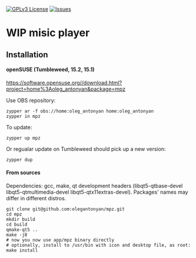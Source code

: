 [![GPLv3 License](https://img.shields.io/badge/License-GPL%20v3-yellow.svg)](https://opensource.org/licenses/)
[![Issues](https://img.shields.io/github/issues-raw/tterb/PlayMusic.svg?maxAge=25000)](https://github.com/olegantonyan/mpz/issues)

# WIP misic player

## Installation

#### openSUSE (Tumbleweed, 15.2, 15.1)

https://software.opensuse.org//download.html?project=home%3Aoleg_antonyan&package=mpz

Use OBS repository:
```
zypper ar -f obs://home:oleg_antonyan home:oleg_antonyan
zypper in mpz
```

To update:
```
zypper up mpz
```

Or regualar update on Tumbleweed should pick up a new version:
```
zypper dup
```

#### From sources

Dependencies: gcc, make, qt development headers (libqt5-qtbase-devel libqt5-qtmultimedia-devel libqt5-qtx11extras-devel).
Packages' names may differ in different distros.

```
git clone git@github.com:olegantonyan/mpz.git
cd mpz
mkdir build
cd build
qmake-qt5 ..
make -j8
# now you now use app/mpz binary directly
# optionally, install to /usr/bin with icon and desktop file, as root:
make install
```
